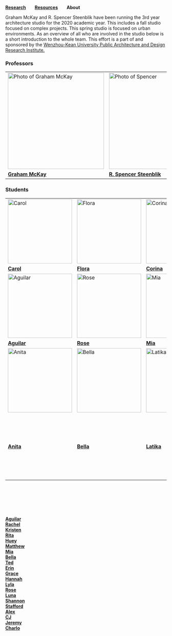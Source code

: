 **[Research](https://steenblikrs.github.io/2021-Spring-Studio/Research)** &nbsp; &nbsp; &nbsp;        **[Resources](https://steenblikrs.github.io/2021-Spring-Studio/Resources)**  &nbsp; &nbsp; &nbsp;    **About**

Graham McKay and R. Spencer Steenblik have been running the 3rd year architecture studio for the 2020 academic year. This includes a fall studio focused on complex projects. This spring studio is focused on urban environments. As an overview of all who are involved in the studio below is a short introduction to the whole team. This effort is a part of and sponsored by the [Wenzhou-Kean University Public Architecture and Design Research Institute.](https://steenblikrs.github.io/2021-Spring-Studio/PADRI/index)

### Professors
<table style="width:100%; border-collapse: collapse; border: none;">
  <tr style="border: none;">
    <td style="border: none;"><a href="https://steenblikrs.github.io/2021-Spring-Studio/McKay"><img alt="Photo of Graham McKay" src="https://github.com/steenblikrs/2021-Spring-Studio/raw/gh-pages/assets/Graham.jpg" width="300"></a></td>
    <td style="border: none;"><a href="https://steenblikrs.github.io/2021-Spring-Studio/Steenblik"><img alt="Photo of Spencer" src="https://raw.githubusercontent.com/steenblikrs/2021-Spring-Studio/gh-pages/Steenblik/20210510RSSbw.png" width="300"></a></td>
    <td style="border: none;"><a href="https://steenblikrs.github.io/2021-Spring-Studio/Saarinen"><img alt="Photo of Evan Saarinen" src="https://github.com/steenblikrs/2021-Spring-Studio/raw/gh-pages/assets/Evanbw.jpg" width="300"></a></td>
  </tr>
 <tr style="border: none;">
    <td style="border: none;"><a href="https://steenblikrs.github.io/2021-Spring-Studio/McKay"><b>Graham McKay</b></a></td>
    <td style="border: none;"><a href="https://steenblikrs.github.io/2021-Spring-Studio/Steenblik"><b>R. Spencer Steenblik</b></a></td>
    <td style="border: none;"><a href="https://steenblikrs.github.io/2021-Spring-Studio/Saarinen"><b>Evan Saarinen</b></a></td>
  </tr>
    </table>











### Students
<table style="width:100%; border-collapse: collapse; border: none;">
  <tr style="border: none;">
    <td style="border: none;"><a href="https://cccarol.cargo.site/"><img alt="Carol" src="https://github.com/steenblikrs/2021-Spring-Studio/blob/gh-pages/students/Carol/Carol-self%20portrait.jpg?raw=true" width="200"></a></td>
    <td style="border: none;"><a href="https://zmrflora.github.io/Portfolio/"><img alt="Flora" src="https://github.com/steenblikrs/2021-Spring-Studio/blob/gh-pages/students/Flora/self-portrait2.jpg?raw=true" width="200"></a></td>
    <td style="border: none;"><a href="https://steenblikrs.github.io/2021-Spring-Studio/students/Corina/index"><img alt="Corina" src="https://github.com/steenblikrs/2021-Spring-Studio/blob/gh-pages/students/Corina/s.jpg?raw=true" width="200"></a></td>
    <td style="border: none;"><a href="https://steenblikrs.github.io/2021-Spring-Studio/students/Sarry/index"><img alt="Photo of Sarry" src="https://github.com/steenblikrs/2021-Spring-Studio/raw/gh-pages/students/Sarry/未压缩.jpg" width="200"></a></td>
  </tr><tr style="border: none;">
    <td style="border: none;"><a href="https://cccarol.cargo.site/"><b>Carol</b></a></td>
    <td style="border: none;"><a href="https://zmrflora.github.io/Portfolio/"><b>Flora</b></a></td>
    <td style="border: none;"><a href="https://steenblikrs.github.io/2021-Spring-Studio/students/Corina/index"><b>Corina</b></a></td>
    <td style="border: none;"><a href="https://steenblikrs.github.io/2021-Spring-Studio/students/Sarry/index"><b>Sarry</b></a></td>
  </tr>

   <tr style="border: none;">
    <td style="border: none;"><a href="https://steenblikrs.github.io/2021-Spring-Studio/students/Aguilar/index"><img alt="Aguilar" src="https://raw.githubusercontent.com/steenblikrs/2021-Spring-Studio/c053535b134851573584310c10c19875938fc2f9/students/Aguilar/ASSETS/%E5%8E%BB%E8%89%B2%E7%85%A7.jpg?raw=true" width="200"></a></td>
     <td style="border: none;"><a href="https://steenblikrs.github.io/2021-Spring-Studio/students/Rose/index"><img alt="Rose" src="https://raw.githubusercontent.com/steenblikrs/2021-Spring-Studio/gh-pages/students/Rose/49898d15f83e0d05bdee45182e278a0.jpg?raw=true" width="200"></a></td>
     <td style="border: none;"><a href="https://steenblikrs.github.io/2021-Spring-Studio/students/Mia/index"><img alt="Mia" src="https://github.com/steenblikrs/2021-Spring-Studio/blob/gh-pages/students/Mia/%E5%BE%AE%E4%BF%A1%E5%9B%BE%E7%89%87_20210604105729.jpg?raw=true" width="200"></a></td>
    <td style="border: none;"><a href="https://steenblikrs.github.io/2021-Spring-Studio/students/Jeremy/Jeremy"><img alt="Jeremy" src="https://github.com/steenblikrs/2021-Spring-Studio/blob/62ce5b79022cd1ba6dca6b8217f0c6d12a62ead3/students/Jeremy/1535130204065%20(2.1).png?raw=true" width="200"></a></td>
   </tr><tr style="border: none;">
    <td style="border: none;"><a href="https://steenblikrs.github.io/2021-Spring-Studio/students/Aguilar/index"><b>Aguilar</b></a></td>
    <td style="border: none;"><a href="https://steenblikrs.github.io/2021-Spring-Studio/students/Rose/index"><b>Rose</b></a></td>
    <td style="border: none;"><a href="https://steenblikrs.github.io/2021-Spring-Studio/students/Mia/index"><b>Mia</b></a></td>
    <td style="border: none;"><a href="https://steenblikrs.github.io/2021-Spring-Studio/students/Jeremy/Jeremy"><b>Jeremy</b></a></td>
  
 <tr style="border: none;"> 
  <td style="border: none;"><a href="https://wuhaozhuo.cargo.site"><img alt="Anita" src="https://raw.githubusercontent.com/steenblikrs/2021-Spring-Studio/gh-pages/students/anita/WechatIMG2162.jpeg" width="200"></a></td>
   <td style="border: none;"><a href="https://steenblikrs.github.io/2021-Spring-Studio/students/Bella/index"><img alt="Bella" src="https://raw.githubusercontent.com/steenblikrs/2021-Spring-Studio/gh-pages/students/Bella/%E5%BE%AE%E4%BF%A1%E5%9B%BE%E7%89%87_20210604135645.jpg" width="200"></a></td>
   <td style="border: none;"><a href="https://https://github.com/steenblikrs/2021-Spring-Studio/blob/gh-pages/students/Latika/(Latika)photo.png"><img alt=Latika" src="https://github.com/steenblikrs/2021-Spring-Studio/blob/gh-pages/students/Latika/(Latika)photo.png?raw=true" width="200"></a></td>
</tr><tr style="border: none;"> 
    <td style="border: none;"><a href="https://wuhaozhuo.cargo.site"><b>Anita</b></a></td>
    <td style="border: none;"><a href="https://steenblikrs.github.io/2021-Spring-Studio/students/Bella/index"><b>Bella</b></a></td>
    <td style="border: none;"><a href="https://steenblikrs.github.io/2021-Spring-Studio/students/Latika/index"><b>Latika</b></a></td>
    <td style="border: none;"><a href="https://steenblikrs.github.io/2021-Spring-Studio/students/Ted/index"><img alt="Ted" src="https://github.com/steenblikrs/2021-Spring-Studio/blob/75102db7f1b19793096cb05ce27f97df945ecea1/students/Ted/ted.jpg?raw=true" width="200"></a></td>
    </tr>
  </table>

<br/><br/>


<br/><br/>

**[Aguilar](https://steenblikrs.github.io/2021-Spring-Studio/students/Aguilar/index)
<br/>
[Rachel](https://nuoyingc.github.io/)
<br/>
[Kristen](https://jiayuq925.github.io/#)
<br/>
[Rita](https://github.com/steenblikrs/2021-Spring-Studio/blob/81b12cb470d56e2d9feda48236a1a00ed895d5ac/students/Rita/index.md)
<br/>
[Huey](https://steenblikrs.github.io/2021-Spring-Studio/students/Huey/index)
<br/>
[Matthew](https://steenblikrs.github.io/2021-Spring-Studio/students/Matthew/index)
<br/>
[Mia](https://steenblikrs.github.io/2021-Spring-Studio/students/Mia/index)
<br/>
[Bella](https://steenblikrs.github.io/2021-Spring-Studio/students/Bella/index)
<br/>
[Ted](https://steenblikrs.github.io/2021-Spring-Studio/students/Ted/index)
<br/>
[Erin]()
<br/>
[Grace](https://gracelll00.cargo.site/admin/19831973)
<br/>
[Hannah](https://jiayiny.wixsite.com/mysite)
<br/>
[Lyla](https://lylayaoarchitectural.cargo.site/)
<br/>
[Rose](https://steenblikrs.github.io/2021-Spring-Studio/students/Rose/index)
<br/>
[Luna](https://steenblikrs.github.io/2021-Spring-Studio/students/Luna/index)
<br/>
[Shannon](https://xiaotongshishannon.cargo.site/)
<br/>
[Stafford](https://steenblikrs.github.io/2021-Spring-Studio/students/Stafford/Index)
<br/>
[Alex](https://steenblikrs.github.io/2021-Spring-Studio/students/Alex/index)
<br/>
[CJ](https://steenblikrs.github.io/2021-Spring-Studio/students/CJ/Index)
<br/>
[Jeremy](https://steenblikrs.github.io/2021-Spring-Studio/students/Jeremy/Jeremy)**
<br/>
**[Charlo](https://github.com/steenblikrs/2021-Spring-Studio/blob/gh-pages/students/Charlo/index.md)**
<br/>
<br/>
<br/>
<br/>
<br/>
<br/>
<br/>
<br/>




